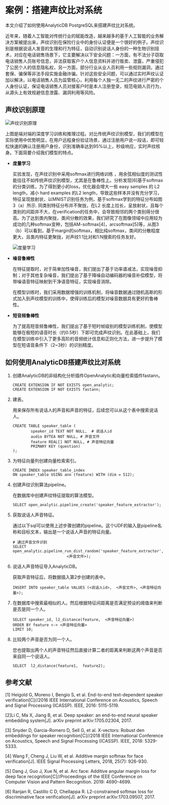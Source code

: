 # 案例：搭建声纹比对系统

本文介绍了如何使用AnalyticDB PostgreSQL来搭建声纹比对系统。

近年来，随着人工智能对传统行业的赋能改造，越来越多的基于人工智能的业务解决方案被提出来，声纹识别在保险行业中的身份认证便是一个很好的例子。声纹识别是根据说话人发音的生理和行为特征，自动识别说话人身份的一种生物识别技术，对应在电话销售场景下，它主要解决以下安全问题：一方面，有不法分子窃取电话销售人员账号信息，非法获取客户个人信息资料并进行贩卖、泄露，严重侵犯了公民个人的信息隐私权，另一方面，部分行业从业人员利用一些规则漏洞，通过套保、骗保等非法手段实施金融诈骗。针对这些安全问题，可以通过实时声纹认证加以解决，以电话销售人员为监管核心，利用每个人独一无二的声纹进行严密的个人身份认证，保证电话销售人员对接客户时是本人注册登录，规范电销人员行为，从源头上有效规避信息泄露、漏洞利用等风险。

## 声纹识别原理

![声纹识别原理](https://static-aliyun-doc.oss-accelerate.aliyuncs.com/assets/img/zh-CN/9295177951/p139932.png)

上图是端对端的深度学习训练和推理过程。对比传统声纹识别模型，我们的模型在实际使用中优势明显，在用户远程身份验证场景，通过注册用户说一段话，即可轻松快速的确认注册用户身份，识别准确率达到95%以上，秒级响应，实时声纹核身。下面简要介绍我们模型的特点。

-   **度量学习**

    实验发现，在声纹识别中采用softmax进行网络训练 ，用余弦相似度的测试性能往往不如传统声纹识别模型，尤其是在鲁棒性上。分析发现\[6\]基于softmax的分类训练，为了得到更小的loss，优化器会增大一些 easy samples 的 L2 length，减小 hard examples 的L2 length，导致这些样本并没有充分学习，特征呈现放射状，以MNIST识别任务为例，基于softmax学到的特征分布如图3（a）所示. 同类别特征分布并不聚拢，在L2 长度上拉长，呈放射状，且每个类别的间距并不大，在verification的任务中，会导致相邻的两个类别得分很高。为了达到类内聚拢，类间分散的效果，我们研究了在图像领域中应用较为成功的几种softmax变种，包括AM-softmax\[4\]，arcsoftmax\[5\]等，从图3（b）可以看到，基于margin的softmax，相比纯softmax，类间的分散程度更大，且类内特征更聚拢，对声纹1:1比对和1:N搜索的任务友好。

    ![度量学习](https://static-aliyun-doc.oss-accelerate.aliyuncs.com/assets/img/zh-CN/0395177951/p139961.png)


-   **噪音鲁棒性**

    在特征提取时，对于简单加性噪音，我们提出了基于功率谱减法，实现噪音抑制；对于其他复杂噪音，我们提出了基于降噪自动编码器的噪音补偿模型，将带噪语音特征映射到干净语音特征，实现噪音消除。

    在模型训练时，我们采用数据增强的训练机制，将噪音数据通过随机高斯的形式加入到声纹模型的训练中，使得训练后的模型对噪音数据具有更好的鲁棒性。


-   **短音频鲁棒性**

    为了提高短音频鲁棒性，我们提出了基于短时帧级别的模型训练机制，使模型能够在极短的语音时长（约0.5秒）下即可完成声纹识别。在此基础上，我们在模型训练中引入了更多高阶的音频统计信息和正则化方法，进一步提升了模型在短语音条件下（2~3秒）的识别精度。


## 如何使用AnalyticDB搭建声纹比对系统

1.  创建AnalyticDB的非结构化分析插件OpenAnalytic和向量检索插件fastann。

    ```
    CREATE EXTENSION IF NOT EXISTS open_analytic;
    CREATE EXTENSION IF NOT EXISTS fastann;
    ```

2.  建表。

    用来保存所有说话人的声音和声音的特征，后续您可以从这个表中搜索说话人。

    ```
    CREATE TABLE speaker_table (
            speaker_id TEXT NOT NULL,  # 说话人id
            audio BYTEA NOT NULL, # 声音文件
            feature REAL[] NOT NULL, # 声音特征向量
            PRIMARY KEY (question)
    );
    ```

3.  为特征向量列创建向量检索索引。

    ```
    CREATE INDEX speaker_table_index 
    ON speaker_table USING ann (feature) WITH (dim = 512);
    ```

4.  创建声纹识别算法pipeline。

    在数据库中创建声纹特征提取的算法模型。

    ```
    SELECT open_analytic.pipeline_create('speaker_feature_extractor');
    ```

5.  获取说话人声音特征。

    通过以下sql可以使用上述步骤创建的pipeline。这个UDF的输入是pipeline名称和目标文本，输出是一个说话人声音的特征向量。

    ```
    # 通过声音文件识别
    SELECT open_analytic.pipeline_run_dist_random('speaker_feature_extractor', 
                            <声音文件>);
    ```

6.  说话人声音特征导入AnalyticDB。

    获取声音特征后，将数据插入第2步创建的表中。

    ```
    INSERT INTO speaker_table VALUES (<说话人id>,  <声音文件>, <声音特征向量>);
    ```

7.  在数据库中搜索最相似的人。然后根据特征间距离是否满足预设的阈值来判断是否是同一个人。

    ```
    SELECT speaker_id, l2_distance(feature,  <声音特征向量>) 
    ORDER BY feature <-> <声音特征向量>
    LIMIT 10;
    ```

8.  比较两个声音是否为同一个人。

    您也提取出两个人的声音特征然后直接计算二者的距离来判断这两个声音是否来自同一个说话人。

    ```
    SELECT  l2_distance(feature1,  feature2);
    ```


## 参考文献

\[1\] Heigold G, Moreno I, Bengio S, et al. End-to-end text-dependent speaker verification\[C\]//2016 IEEE International Conference on Acoustics, Speech and Signal Processing \(ICASSP\). IEEE, 2016: 5115-5119.

\[2\]Li C, Ma X, Jiang B, et al. Deep speaker: an end-to-end neural speaker embedding system\[J\]. arXiv preprint arXiv:1705.02304, 2017.

\[3\] Snyder D, Garcia-Romero D, Sell G, et al. X-vectors: Robust den embeddings for speaker recognition\[C\]//2018 IEEE International Conference on Acoustics, Speech and Signal Processing \(ICASSP\). IEEE, 2018: 5329-5333.

\[4\] Wang F, Cheng J, Liu W, et al. Additive margin softmax for face verification\[J\]. IEEE Signal Processing Letters, 2018, 25\(7\): 926-930.

\[5\] Dang J, Guo J, Xue N, et al. Arc face: Additive angular margin loss for deep face recognition\[C\]//Proceedings of the IEEE Conference on Computer Vision and Pattern Recognition. 2019: 4690-4699.

\[6\] Ranjan R, Castillo C D, Chellappa R. L2-constrained softmax loss for discriminative face verification\[J\]. arXiv preprint arXiv:1703.09507, 2017.

